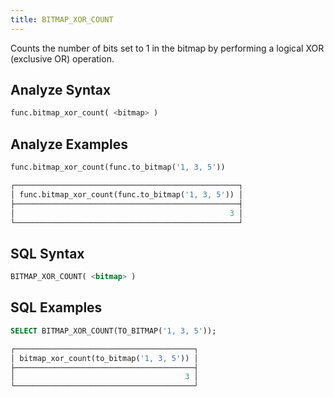 ```yaml
---
title: BITMAP_XOR_COUNT
---
```


Counts the number of bits set to 1 in the bitmap by performing a logical XOR (exclusive OR) operation.

## Analyze Syntax

```python
func.bitmap_xor_count( <bitmap> )
```

## Analyze Examples

```python
func.bitmap_xor_count(func.to_bitmap('1, 3, 5'))

┌──────────────────────────────────────────────────┐
│ func.bitmap_xor_count(func.to_bitmap('1, 3, 5')) │
├──────────────────────────────────────────────────┤
│                                                3 │
└──────────────────────────────────────────────────┘
```

## SQL Syntax

```sql
BITMAP_XOR_COUNT( <bitmap> )
```

## SQL Examples

```sql
SELECT BITMAP_XOR_COUNT(TO_BITMAP('1, 3, 5'));

┌────────────────────────────────────────┐
│ bitmap_xor_count(to_bitmap('1, 3, 5')) │
├────────────────────────────────────────┤
│                                      3 │
└────────────────────────────────────────┘
```